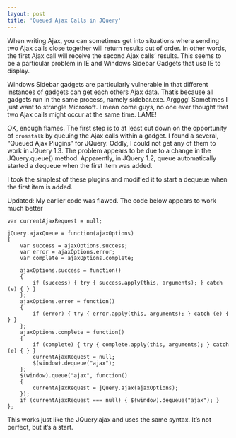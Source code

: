 ```yaml
---
layout: post
title: 'Queued Ajax Calls in JQuery'
---
```

When writing Ajax, you can sometimes get into situations where sending two Ajax calls close together will return results out of order. In other words, the first Ajax call will receive the second Ajax calls’ results. This seems to be a particular problem in IE and Windows Sidebar Gadgets that use IE to display.

Windows Sidebar gadgets are particularly vulnerable in that different instances of gadgets can get each others Ajax data. That’s because all gadgets run in the same process, namely sidebar.exe. Argggg! Sometimes I just want to strangle Microsoft. I mean come guys, no one ever thought that two Ajax calls might occur at the same time. LAME!

OK, enough flames. The first step is to at least cut down on the opportunity of `crosstalk` by queuing the Ajax calls within a gadget. I found a several, “Queued Ajax Plugins” for JQuery. Oddly, I could not get any of them to work in JQuery 1.3. The problem appears to be due to a change in the JQuery.queue() method. Apparently, in JQuery 1.2, queue automatically started a dequeue when the first item was added.

I took the simplest of these plugins and modified it to start a dequeue when the first item is added.

Updated: My earlier code was flawed. The code below appears to work much better
    
    var currentAjaxRequest = null;  
      
    jQuery.ajaxQueue = function(ajaxOptions)  
    {  
        var success = ajaxOptions.success;  
        var error = ajaxOptions.error;  
        var complete = ajaxOptions.complete;  
      
        ajaxOptions.success = function()  
        {  
            if (success) { try { success.apply(this, arguments); } catch (e) { } }  
        };  
        ajaxOptions.error = function()  
        {  
            if (error) { try { error.apply(this, arguments); } catch (e) { } }  
        };  
        ajaxOptions.complete = function()  
        {  
            if (complete) { try { complete.apply(this, arguments); } catch (e) { } }  
            currentAjaxRequest = null;  
            $(window).dequeue("ajax");  
        };  
        $(window).queue("ajax", function()  
        {  
            currentAjaxRequest = jQuery.ajax(ajaxOptions);  
        });  
        if (currentAjaxRequest === null) { $(window).dequeue("ajax"); }  
    };  

This works just like the JQuery.ajax and uses the same syntax. It’s not perfect, but it’s a start.
